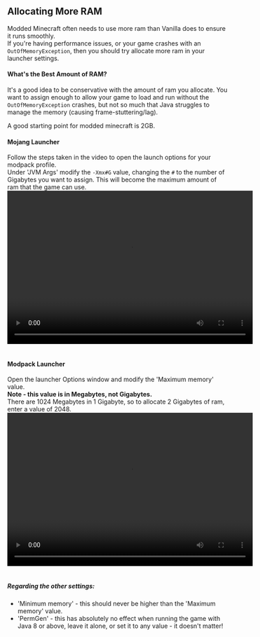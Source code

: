 ## Allocating More RAM
Modded Minecraft often needs to use more ram than Vanilla does to ensure it runs smoothly.  
If you're having performance issues, or your game crashes with an `OutOfMemoryException`, then you should try allocate more ram in your launcher settings.

#### What's the Best Amount of RAM?
It's a good idea to be conservative with the amount of ram you allocate. You want to assign enough to allow your game to load and run without the `OutOfMemoryException` crashes, but not so much that Java struggles to manage the memory (causing frame-stuttering/lag).

A good starting point for modded minecraft is 2GB.

#### Mojang Launcher
Follow the steps taken in the video to open the launch options for your modpack profile.  
Under 'JVM Args' modify the `-Xmx#G` value, changing the `#` to the number of Gigabytes you want to assign.
This will become the maximum amount of ram that the game can use.
<video src="mojang-jvm-args.mp4" width="560" height="350" controls preload></video>&nbsp;

#### Modpack Launcher
Open the launcher Options window and modify the 'Maximum memory' value.  
**Note - this value is in Megabytes, not Gigabytes.**  
There are 1024 Megabytes in 1 Gigabyte, so to allocate 2 Gigabytes of ram, enter a value of 2048.
<video src="launcher-jvm-args.mp4" width="560" height="350" controls preload></video>&nbsp;

##### Regarding the other settings:
- 'Minimum memory' - this should never be higher than the 'Maximum memory' value. 
- 'PermGen' - this has absolutely no effect when running the game with Java 8 or above, leave it alone, or set it to any value - it doesn't matter!

